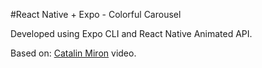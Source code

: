 #React Native + Expo - Colorful Carousel

Developed using Expo CLI and React Native Animated API.

Based on: [Catalin Miron](https://www.youtube.com/watch?v=gOj4BlzYF4A&list=PLQocKVqyqZDShfsELVlxVESGAATcBshmS&index=3) video.
